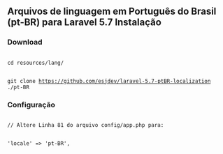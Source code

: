 <h2>Arquivos de linguagem em Português do Brasil (pt-BR) para Laravel 5.7
Instalação</h2>

<h3>Download</h3>

<code>
cd resources/lang/

git clone https://github.com/esjdev/laravel-5.7-ptBR-localization ./pt-BR
</code>

<h3>Configuração</h3>

<code>
// Altere Linha 81 do arquivo config/app.php para:

'locale' => 'pt-BR',
</code>
